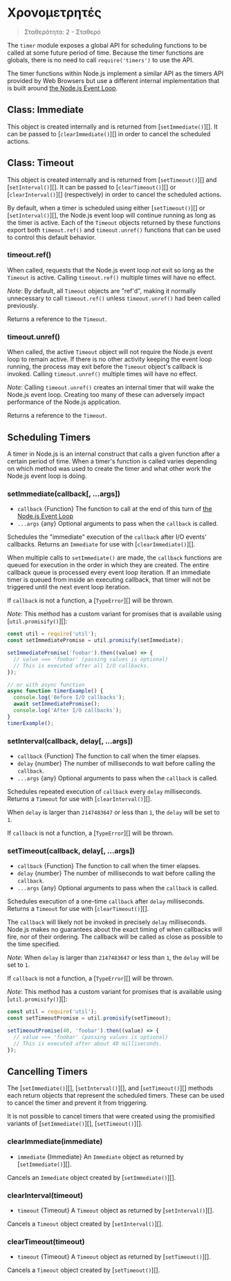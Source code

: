 # Χρονομετρητές

<!--introduced_in=v0.10.0-->

> Σταθερότητα: 2 - Σταθερό

The `timer` module exposes a global API for scheduling functions to be called at some future period of time. Because the timer functions are globals, there is no need to call `require('timers')` to use the API.

The timer functions within Node.js implement a similar API as the timers API provided by Web Browsers but use a different internal implementation that is built around [the Node.js Event Loop](https://nodejs.org/en/docs/guides/event-loop-timers-and-nexttick).

## Class: Immediate

This object is created internally and is returned from [`setImmediate()`][]. It can be passed to [`clearImmediate()`][] in order to cancel the scheduled actions.

## Class: Timeout

This object is created internally and is returned from [`setTimeout()`][] and [`setInterval()`][]. It can be passed to [`clearTimeout()`][] or [`clearInterval()`][] (respectively) in order to cancel the scheduled actions.

By default, when a timer is scheduled using either [`setTimeout()`][] or [`setInterval()`][], the Node.js event loop will continue running as long as the timer is active. Each of the `Timeout` objects returned by these functions export both `timeout.ref()` and `timeout.unref()` functions that can be used to control this default behavior.

### timeout.ref()

<!-- YAML
added: v0.9.1
-->

When called, requests that the Node.js event loop *not* exit so long as the `Timeout` is active. Calling `timeout.ref()` multiple times will have no effect.

*Note*: By default, all `Timeout` objects are "ref'd", making it normally unnecessary to call `timeout.ref()` unless `timeout.unref()` had been called previously.

Returns a reference to the `Timeout`.

### timeout.unref()

<!-- YAML
added: v0.9.1
-->

When called, the active `Timeout` object will not require the Node.js event loop to remain active. If there is no other activity keeping the event loop running, the process may exit before the `Timeout` object's callback is invoked. Calling `timeout.unref()` multiple times will have no effect.

*Note*: Calling `timeout.unref()` creates an internal timer that will wake the Node.js event loop. Creating too many of these can adversely impact performance of the Node.js application.

Returns a reference to the `Timeout`.

## Scheduling Timers

A timer in Node.js is an internal construct that calls a given function after a certain period of time. When a timer's function is called varies depending on which method was used to create the timer and what other work the Node.js event loop is doing.

### setImmediate(callback[, ...args])

<!-- YAML
added: v0.9.1
-->

* `callback` {Function} The function to call at the end of this turn of [the Node.js Event Loop](https://nodejs.org/en/docs/guides/event-loop-timers-and-nexttick)
* `...args` {any} Optional arguments to pass when the `callback` is called.

Schedules the "immediate" execution of the `callback` after I/O events' callbacks. Returns an `Immediate` for use with [`clearImmediate()`][].

When multiple calls to `setImmediate()` are made, the `callback` functions are queued for execution in the order in which they are created. The entire callback queue is processed every event loop iteration. If an immediate timer is queued from inside an executing callback, that timer will not be triggered until the next event loop iteration.

If `callback` is not a function, a [`TypeError`][] will be thrown.

*Note*: This method has a custom variant for promises that is available using [`util.promisify()`][]:

```js
const util = require('util');
const setImmediatePromise = util.promisify(setImmediate);

setImmediatePromise('foobar').then((value) => {
  // value === 'foobar' (passing values is optional)
  // This is executed after all I/O callbacks.
});

// or with async function
async function timerExample() {
  console.log('Before I/O callbacks');
  await setImmediatePromise();
  console.log('After I/O callbacks');
}
timerExample();
```

### setInterval(callback, delay[, ...args])

<!-- YAML
added: v0.0.1
-->

* `callback` {Function} The function to call when the timer elapses.
* `delay` {number} The number of milliseconds to wait before calling the `callback`.
* `...args` {any} Optional arguments to pass when the `callback` is called.

Schedules repeated execution of `callback` every `delay` milliseconds. Returns a `Timeout` for use with [`clearInterval()`][].

When `delay` is larger than `2147483647` or less than `1`, the `delay` will be set to `1`.

If `callback` is not a function, a [`TypeError`][] will be thrown.

### setTimeout(callback, delay[, ...args])

<!-- YAML
added: v0.0.1
-->

* `callback` {Function} The function to call when the timer elapses.
* `delay` {number} The number of milliseconds to wait before calling the `callback`.
* `...args` {any} Optional arguments to pass when the `callback` is called.

Schedules execution of a one-time `callback` after `delay` milliseconds. Returns a `Timeout` for use with [`clearTimeout()`][].

The `callback` will likely not be invoked in precisely `delay` milliseconds. Node.js makes no guarantees about the exact timing of when callbacks will fire, nor of their ordering. The callback will be called as close as possible to the time specified.

*Note*: When `delay` is larger than `2147483647` or less than `1`, the `delay` will be set to `1`.

If `callback` is not a function, a [`TypeError`][] will be thrown.

*Note*: This method has a custom variant for promises that is available using [`util.promisify()`][]:

```js
const util = require('util');
const setTimeoutPromise = util.promisify(setTimeout);

setTimeoutPromise(40, 'foobar').then((value) => {
  // value === 'foobar' (passing values is optional)
  // This is executed after about 40 milliseconds.
});
```

## Cancelling Timers

The [`setImmediate()`][], [`setInterval()`][], and [`setTimeout()`][] methods each return objects that represent the scheduled timers. These can be used to cancel the timer and prevent it from triggering.

It is not possible to cancel timers that were created using the promisified variants of [`setImmediate()`][], [`setTimeout()`][].

### clearImmediate(immediate)

<!-- YAML
added: v0.9.1
-->

* `immediate` {Immediate} An `Immediate` object as returned by [`setImmediate()`][].

Cancels an `Immediate` object created by [`setImmediate()`][].

### clearInterval(timeout)

<!-- YAML
added: v0.0.1
-->

* `timeout` {Timeout} A `Timeout` object as returned by [`setInterval()`][].

Cancels a `Timeout` object created by [`setInterval()`][].

### clearTimeout(timeout)

<!-- YAML
added: v0.0.1
-->

* `timeout` {Timeout} A `Timeout` object as returned by [`setTimeout()`][].

Cancels a `Timeout` object created by [`setTimeout()`][].
